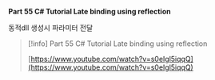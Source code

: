 **Part 55 C# Tutorial Late binding using reflection**

동적dll 생성시 파라미터 전달

> [!info] Part 55 C# Tutorial Late binding using reflection  
>  
> [https://www.youtube.com/watch?v=s0eIgl5iqqQ](https://www.youtube.com/watch?v=s0eIgl5iqqQ)